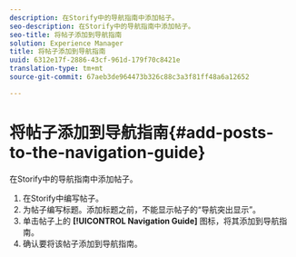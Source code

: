 ```yaml
---
description: 在Storify中的导航指南中添加帖子。
seo-description: 在Storify中的导航指南中添加帖子。
seo-title: 将帖子添加到导航指南
solution: Experience Manager
title: 将帖子添加到导航指南
uuid: 6312e17f-2886-43cf-961d-179f70c8421e
translation-type: tm+mt
source-git-commit: 67aeb3de964473b326c88c3a3f81ff48a6a12652

---
```



# 将帖子添加到导航指南{#add-posts-to-the-navigation-guide}

在Storify中的导航指南中添加帖子。

1. 在Storify中编写帖子。
1. 为帖子编写标题。添加标题之前，不能显示帖子的“导航突出显示”。
1. 单击帖子上的 **[!UICONTROL Navigation Guide]** 图标，将其添加到导航指南。
1. 确认要将该帖子添加到导航指南。
